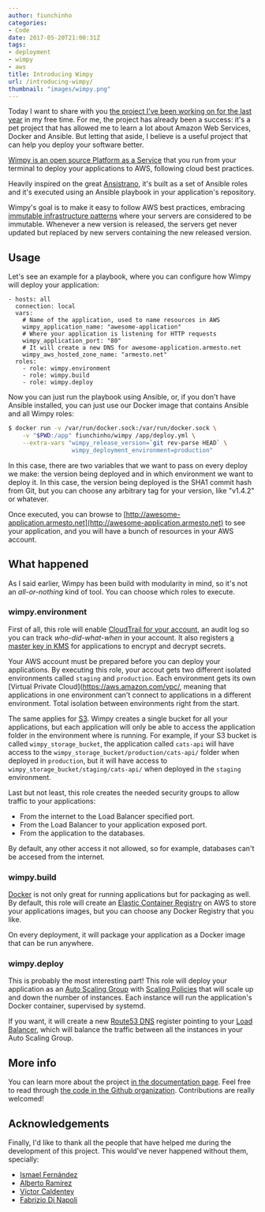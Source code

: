 ```yaml
---
author: fiunchinho
categories:
- Code
date: 2017-05-20T21:00:31Z
tags:
- deployment
- wimpy
- aws
title: Introducing Wimpy
url: /introducing-wimpy/
thumbnail: "images/wimpy.png"
---
```


Today I want to share with you [the project I've been working on for the last year]((https://github.com/wimpy)) in my free time. For me, the project has already been a success: it's a pet project that has allowed me to learn a lot about Amazon Web Services, Docker and Ansible. But letting that aside, I believe is a useful project that can help you deploy your software better.


<!--more-->
[Wimpy is an open source Platform as a Service](https://github.com/wimpy) that you run from your terminal to deploy your applications to AWS, following cloud best practices.

Heavily inspired on the great [Ansistrano](https://github.com/ansistrano/deploy), it's built as a set of Ansible roles and it's executed using an Ansible playbook in your application's repository.

Wimpy's goal is to make it easy to follow AWS best practices, embracing [immutable infrastructure patterns](https://martinfowler.com/bliki/ImmutableServer.html) where your servers are considered to be immutable. Whenever a new version is released, the servers get never updated but replaced by new servers containing the new released version.

## Usage

Let's see an example for a playbook, where you can configure how Wimpy will deploy your application:

```
- hosts: all
  connection: local
  vars:
    # Name of the application, used to name resources in AWS
    wimpy_application_name: "awesome-application"
    # Where your application is listening for HTTP requests
    wimpy_application_port: "80"
    # It will create a new DNS for awesome-application.armesto.net
    wimpy_aws_hosted_zone_name: "armesto.net"
  roles:
    - role: wimpy.environment
    - role: wimpy.build
    - role: wimpy.deploy
```

Now you can just run the playbook using Ansible, or, if you don't have Ansible installed, you can just use our Docker image that contains Ansible and all Wimpy roles:

```bash
$ docker run -v /var/run/docker.sock:/var/run/docker.sock \
    -v "$PWD:/app" fiunchinho/wimpy /app/deploy.yml \
    --extra-vars "wimpy_release_version=`git rev-parse HEAD` \
                  wimpy_deployment_environment=production"
```

In this case, there are two variables that we want to pass on every deploy we make: the version being deployed and in which environment we want to deploy it. In this case, the version being deployed is the SHA1 commit hash from Git, but you can choose any arbitrary tag for your version, like "v1.4.2" or whatever.

Once executed, you can browse to [http://awesome-application.armesto.net](http://awesome-application.armesto.net) to see your application, and you will have a bunch of resources in your AWS account.

## What happened
As I said earlier, Wimpy has been build with modularity in mind, so it's not an *all-or-nothing* kind of tool. You can choose which roles to execute.

### wimpy.environment
First of all, this role will enable [CloudTrail for your account](https://aws.amazon.com/cloudtrail/), an audit log so you can track *who-did-what-when* in your account.
It also registers [a master key in KMS](https://aws.amazon.com/kms/) for applications to encrypt and decrypt secrets.

Your AWS account must be prepared before you can deploy your applications. By executing this role, your accout gets two different isolated environments called `staging` and `production`. Each environment gets its own [Virtual Private Cloud](https://aws.amazon.com/vpc/, meaning that applications in one environment can't connect to applications in a different environment. Total isolation between environments right from the start.

The same applies for [S3](https://aws.amazon.com/s3/). Wimpy creates a single bucket for all your applications, but each application will only be able to access the application folder in the environment where is running. For example, if your S3 bucket is called `wimpy_storage_bucket`, the application called `cats-api` will have access to the `wimpy_storage_bucket/production/cats-api/` folder when deployed in `production`, but it will have access to `wimpy_storage_bucket/staging/cats-api/` when deployed in the `staging` environment.

Last but not least, this role creates the needed security groups to allow traffic to your applications:

- From the internet to the Load Balancer specified port.
- From the Load Balancer to your application exposed port.
- From the application to the databases.

By default, any other access it not allowed, so for example, databases can't be accesed from the internet.

### wimpy.build
[Docker](https://www.docker.com/) is not only great for running applications but for packaging as well. By default, this role will create an [Elastic Container Registry](https://aws.amazon.com/ecr/) on AWS to store your applications images, but you can choose any Docker Registry that you like.

On every deployment, it will package your application as a Docker image that can be run anywhere.

### wimpy.deploy
This is probably the most interesting part!
This role will deploy your application as an [Auto Scaling Group](https://docs.aws.amazon.com/autoscaling/latest/userguide/AutoScalingGroup.html) with [Scaling Policies](https://docs.aws.amazon.com/autoscaling/latest/userguide/policy_creating.html) that will scale up and down the number of instances. Each instance will run the application's Docker container, supervised by systemd.

If you want, it will create a new [Route53 DNS](https://aws.amazon.com/route53/) register pointing to your [Load Balancer](https://aws.amazon.com/elasticloadbalancing/), which will balance the traffic between all the instances in your Auto Scaling Group.

## More info
You can learn more about the project [in the documentation page](https://wimpy.github.io/docs/).
Feel free to read through [the code in the Github organization](https://github.com/wimpy). Contributions are really welcomed!

## Acknowledgements
Finally, I'd like to thank all the people that have helped me during the development of this project. This would've never happened without them, specially:

- [Ismael Fernández](https://github.com/ismFerDev)
- [Alberto Ramírez](https://github.com/aramirez-es)
- [Víctor Caldentey](https://github.com/victuxbb)
- [Fabrizio Di Napoli](https://github.com/Hyunk3l)
